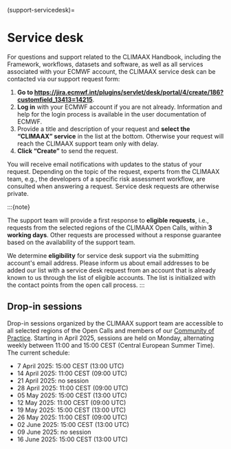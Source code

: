 (support-servicedesk)=
# Service desk


For questions and support related to the CLIMAAX Handbook, including the Framework, workflows, datasets and software, as well as all services associated with your ECMWF account, the CLIMAAX service desk can be contacted via our support request form:

1. **Go to https://jira.ecmwf.int/plugins/servlet/desk/portal/4/create/186?customfield_13413=14215**.
2. **Log in** with your ECMWF account if you are not already. Information and help for the login process is available in the user documentation of ECMWF.
3. Provide a title and description of your request and **select the “CLIMAAX” service** in the list at the bottom.
   Otherwise your request will reach the CLIMAAX support team only with delay.
4. **Click “Create”** to send the request.

You will receive email notifications with updates to the status of your request.
Depending on the topic of the request, experts from the CLIMAAX team, e.g., the developers of a specific risk assessment workflow, are consulted when answering a request.
Service desk requests are otherwise private.

:::{note}

The support team will provide a first response to **eligible requests**, i.e., requests from the selected regions of the CLIMAAX Open Calls, within **3 working days**.
Other requests are processed without a response guarantee based on the availability of the support team.

We determine **eligibility** for service desk support via the submitting account's email address.
Please inform us about email addresses to be added our list with a service desk request from an account that is already known to us through the list of eligible accounts.
The list is initialized with the contact points from the open call process.
:::


## Drop-in sessions

Drop-in sessions organized by the CLIMAAX support team are accessible to all selected regions of the Open Calls and members of our [Community of Practice](https://www.climaax.eu/community-of-practice/).
Starting in April 2025, sessions are held on Monday, alternating weekly between 11:00 and 15:00 CEST (Central European Summer Time).
The current schedule:

- 7 April 2025: 15:00 CEST (13:00 UTC)
- 14 April 2025: 11:00 CEST (09:00 UTC)
- 21 April 2025: no session
- 28 April 2025: 11:00 CEST (09:00 UTC)
- 05 May 2025: 15:00 CEST (13:00 UTC)
- 12 May 2025: 11:00 CEST (09:00 UTC)
- 19 May 2025: 15:00 CEST (13:00 UTC)
- 26 May 2025: 11:00 CEST (09:00 UTC)
- 02 June 2025: 15:00 CEST (13:00 UTC)
- 09 June 2025: no session
- 16 June 2025: 15:00 CEST (13:00 UTC)
